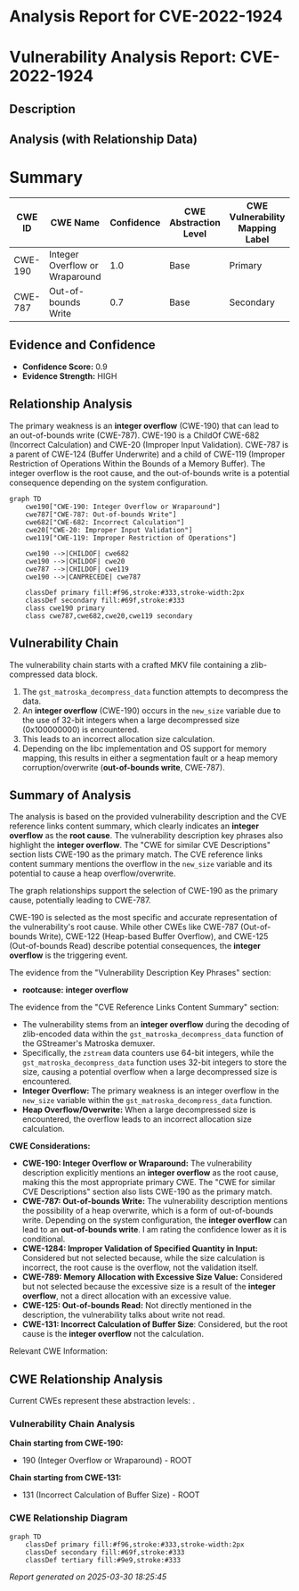 # Analysis Report for CVE-2022-1924

# Vulnerability Analysis Report: CVE-2022-1924

## Description



## Analysis (with Relationship Data)

# Summary
| CWE ID | CWE Name | Confidence | CWE Abstraction Level | CWE Vulnerability Mapping Label | CWE-Vulnerability Mapping Notes |
|---|---|---|---|---|---|
| CWE-190 | Integer Overflow or Wraparound | 1.0 | Base | Primary | Allowed |
| CWE-787 | Out-of-bounds Write | 0.7 | Base | Secondary | Allowed |

## Evidence and Confidence

*   **Confidence Score:** 0.9
*   **Evidence Strength:** HIGH

## Relationship Analysis
The primary weakness is an **integer overflow** (CWE-190) that can lead to an out-of-bounds write (CWE-787). CWE-190 is a ChildOf CWE-682 (Incorrect Calculation) and CWE-20 (Improper Input Validation). CWE-787 is a parent of CWE-124 (Buffer Underwrite) and a child of CWE-119 (Improper Restriction of Operations Within the Bounds of a Memory Buffer). The integer overflow is the root cause, and the out-of-bounds write is a potential consequence depending on the system configuration.

```mermaid
graph TD
    cwe190["CWE-190: Integer Overflow or Wraparound"]
    cwe787["CWE-787: Out-of-bounds Write"]
    cwe682["CWE-682: Incorrect Calculation"]
    cwe20["CWE-20: Improper Input Validation"]
    cwe119["CWE-119: Improper Restriction of Operations"]

    cwe190 -->|CHILDOF| cwe682
    cwe190 -->|CHILDOF| cwe20
    cwe787 -->|CHILDOF| cwe119
    cwe190 -->|CANPRECEDE| cwe787

    classDef primary fill:#f96,stroke:#333,stroke-width:2px
    classDef secondary fill:#69f,stroke:#333
    class cwe190 primary
    class cwe787,cwe682,cwe20,cwe119 secondary
```

## Vulnerability Chain
The vulnerability chain starts with a crafted MKV file containing a zlib-compressed data block.

1.  The `gst_matroska_decompress_data` function attempts to decompress the data.
2.  An **integer overflow** (CWE-190) occurs in the `new_size` variable due to the use of 32-bit integers when a large decompressed size (0x100000000) is encountered.
3.  This leads to an incorrect allocation size calculation.
4.  Depending on the libc implementation and OS support for memory mapping, this results in either a segmentation fault or a heap memory corruption/overwrite (**out-of-bounds write**, CWE-787).

## Summary of Analysis
The analysis is based on the provided vulnerability description and the CVE reference links content summary, which clearly indicates an **integer overflow** as the **root cause**. The vulnerability description key phrases also highlight the **integer overflow**. The "CWE for similar CVE Descriptions" section lists CWE-190 as the primary match. The CVE reference links content summary mentions the overflow in the `new_size` variable and its potential to cause a heap overflow/overwrite.

The graph relationships support the selection of CWE-190 as the primary cause, potentially leading to CWE-787.

CWE-190 is selected as the most specific and accurate representation of the vulnerability's root cause. While other CWEs like CWE-787 (Out-of-bounds Write), CWE-122 (Heap-based Buffer Overflow), and CWE-125 (Out-of-bounds Read) describe potential consequences, the **integer overflow** is the triggering event.

The evidence from the "Vulnerability Description Key Phrases" section:
- **rootcause:** **integer overflow**

The evidence from the "CVE Reference Links Content Summary" section:
- The vulnerability stems from an **integer overflow** during the decoding of zlib-encoded data within the `gst_matroska_decompress_data` function of the GStreamer's Matroska demuxer.
- Specifically, the `zstream` data counters use 64-bit integers, while the `gst_matroska_decompress_data` function uses 32-bit integers to store the size, causing a potential overflow when a large decompressed size is encountered.
- **Integer Overflow:** The primary weakness is an integer overflow in the `new_size` variable within the `gst_matroska_decompress_data` function.
- **Heap Overflow/Overwrite:** When a large decompressed size is encountered, the overflow leads to an incorrect allocation size calculation.

**CWE Considerations:**

*   **CWE-190: Integer Overflow or Wraparound:** The vulnerability description explicitly mentions an **integer overflow** as the root cause, making this the most appropriate primary CWE. The "CWE for similar CVE Descriptions" section also lists CWE-190 as the primary match.
*   **CWE-787: Out-of-bounds Write:** The vulnerability description mentions the possibility of a heap overwrite, which is a form of out-of-bounds write. Depending on the system configuration, the **integer overflow** can lead to an **out-of-bounds write**. I am rating the confidence lower as it is conditional.
*   **CWE-1284: Improper Validation of Specified Quantity in Input:** Considered but not selected because, while the size calculation is incorrect, the root cause is the overflow, not the validation itself.
*   **CWE-789: Memory Allocation with Excessive Size Value:** Considered but not selected because the excessive size is a result of the **integer overflow**, not a direct allocation with an excessive value.
*   **CWE-125: Out-of-bounds Read:** Not directly mentioned in the description, the vulnerability talks about write not read.
*   **CWE-131: Incorrect Calculation of Buffer Size**: Considered, but the root cause is the **integer overflow** not the calculation.

Relevant CWE Information:


## CWE Relationship Analysis

Current CWEs represent these abstraction levels: .


### Vulnerability Chain Analysis

**Chain starting from CWE-190:**
- 190 (Integer Overflow or Wraparound) - ROOT


**Chain starting from CWE-131:**
- 131 (Incorrect Calculation of Buffer Size) - ROOT



### CWE Relationship Diagram

```mermaid
graph TD
    classDef primary fill:#f96,stroke:#333,stroke-width:2px
    classDef secondary fill:#69f,stroke:#333
    classDef tertiary fill:#9e9,stroke:#333
```



*Report generated on 2025-03-30 18:25:45*
